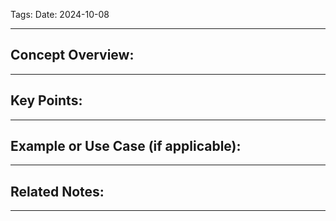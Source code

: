 Tags: 
Date: 2024-10-08

---

## Concept Overview:


---

## Key Points:


---

## Example or Use Case (if applicable):


---

## Related Notes:


---
